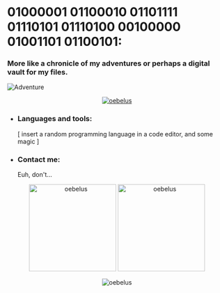 # 01000001 01100010 01101111 01110101 01110100 00100000 01001101 01100101: 
### More like a chronicle of my adventures or perhaps a digital vault for my files.
![Adventure](http://www.quiteunlikely.net/screencaps/albums/userpics/10001/jtb254.jpg)

<p align="center"> <a align="center" href="https://github.com/ryo-ma/github-profile-trophy"><img src="https://github-profile-trophy.vercel.app/?username=oebelus&theme=dark_lover&rank=-?" alt="oebelus" /></a> </p>

- ### Languages and tools: 
     [ insert a random programming language in a code editor, and some magic ]
  
- ### Contact me:
     Euh, don't...

<p align="center">
     <img style="height: 200px;" src="https://github-readme-stats.vercel.app/api/top-langs?username=oebelus&show_icons=true&locale=en&layout=compact&bg_color=151515&title_color=E8AA64&hide=css, html" alt="oebelus" />
     <img style="height: 200px;" src="https://github-readme-stats.vercel.app/api?username=oebelus&show_icons=true&locale=en&bg_color=151515&title_color=E8AA64" alt="oebelus" />
</p>

<p align="center"><img align="center" src="https://github-readme-streak-stats.herokuapp.com/?user=oebelus&theme=dark" alt="oebelus" /></p>
